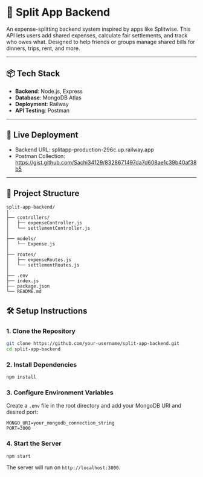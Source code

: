 # 🧾 Split App Backend

An expense-splitting backend system inspired by apps like Splitwise. This API lets users add shared expenses, calculate fair settlements, and track who owes what. Designed to help friends or groups manage shared bills for dinners, trips, rent, and more.

---

## 📦 Tech Stack

- **Backend**: Node.js, Express
- **Database**: MongoDB Atlas
- **Deployment**: Railway
- **API Testing**: Postman

---

## 🚀 Live Deployment

- Backend URL: splitapp-production-296c.up.railway.app  
- Postman Collection: https://gist.github.com/Sachi34129/8328671497da7d608ae1c39b40af38b5

---

## 📂 Project Structure

```
split-app-backend/
│
├── controllers/
│   ├── expenseController.js
│   └── settlementController.js
│
├── models/
│   └── Expense.js
│
├── routes/
│   ├── expenseRoutes.js
│   └── settlementRoutes.js
│
├── .env
├── index.js
├── package.json
└── README.md
```

## 🛠️ Setup Instructions

### 1. Clone the Repository

```bash
git clone https://github.com/your-username/split-app-backend.git
cd split-app-backend
```

### 2. Install Dependencies

```bash
npm install
```

### 3. Configure Environment Variables

Create a `.env` file in the root directory and add your MongoDB URI and desired port:

```env
MONGO_URI=your_mongodb_connection_string
PORT=3000
```

### 4. Start the Server

```bash
npm start
```

The server will run on `http://localhost:3000`.
